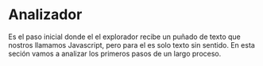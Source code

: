 # Analizador

Es el paso inicial donde el el explorador recibe un puñado de texto que nostros llamamos Javascript, pero para el es solo texto sin sentido. En esta seción vamos a analizar los primeros pasos de un largo proceso.

